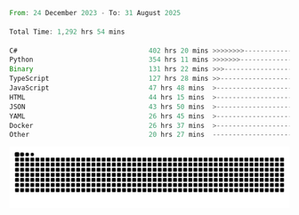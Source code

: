 <!--START_SECTION:waka-->

```rust
From: 24 December 2023 - To: 31 August 2025

Total Time: 1,292 hrs 54 mins

C#                                 402 hrs 20 mins >>>>>>>>-----------------   30.63 %
Python                             354 hrs 11 mins >>>>>>>------------------   26.97 %
Binary                             131 hrs 22 mins >>>----------------------   10.00 %
TypeScript                         127 hrs 28 mins >>-----------------------   09.71 %
JavaScript                         47 hrs 48 mins  >------------------------   03.64 %
HTML                               44 hrs 15 mins  >------------------------   03.37 %
JSON                               43 hrs 50 mins  >------------------------   03.34 %
YAML                               26 hrs 45 mins  >------------------------   02.04 %
Docker                             26 hrs 37 mins  >------------------------   02.03 %
Other                              20 hrs 27 mins  -------------------------   01.56 %
```

<!--END_SECTION:waka-->


<picture>
  <source media="(prefers-color-scheme: dark)" srcset="https://raw.githubusercontent.com/jeerawut97/jeerawut97/output/github-contribution-grid-snake.svg">
  <img alt="github contribution grid snake animation" src="https://raw.githubusercontent.com/jeerawut97/jeerawut97/output/github-contribution-grid-snake.svg">
</picture>
